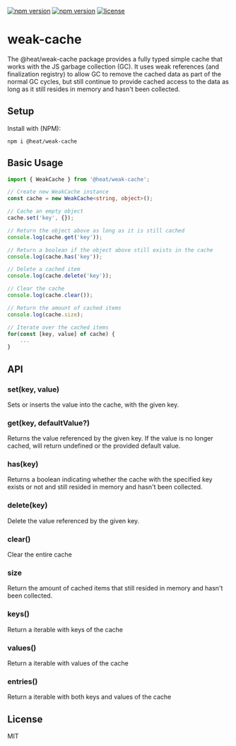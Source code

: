 [![npm version](https://img.shields.io/npm/dw/@heat/weak-cache)](https://www.npmjs.org/package/@heat/weak-cache)
[![npm version](https://img.shields.io/npm/v/@heat/weak-cache.svg?style=flat-square)](https://www.npmjs.org/package/@heat/weak-cache)
[![license](https://img.shields.io/badge/license-MIT-brightgreen)](LICENSE)

# weak-cache

The @heat/weak-cache package provides a fully typed simple cache that works with the JS garbage collection (GC). It uses weak references (and finalization registry) to allow GC to remove the cached data as part of the normal GC cycles, but still continue to provide cached access to the data as long as it still resides in memory and hasn't been collected.


## Setup

Install with (NPM):

```
npm i @heat/weak-cache
```


## Basic Usage

```ts
import { WeakCache } from '@heat/weak-cache';

// Create new WeakCache instance
const cache = new WeakCache<string, object>();

// Cache an empty object
cache.set('key', {});

// Return the object above as long as it is still cached
console.log(cache.get('key'));

// Return a boolean if the object above still exists in the cache
console.log(cache.has('key'));

// Delete a cached item
console.log(cache.delete('key'));

// Clear the cache
console.log(cache.clear());

// Return the amount of cached items
console.log(cache.size);

// Iterate over the cached items
for(const [key, value] of cache) {
	...
}

```


## API

### set(key, value)
Sets or inserts the value into the cache, with the given key.

### get(key, defaultValue?)
Returns the value referenced by the given key. If the value is no longer cached, will return undefined or the provided default value.

### has(key)
Returns a boolean indicating whether the cache with the specified key exists or not and still resided in memory and hasn't been collected.

### delete(key)
Delete the value referenced by the given key.

### clear()
Clear the entire cache

### size
Return the amount of cached items that still resided in memory and hasn't been collected.

### keys()
Return a iterable with keys of the cache

### values()
Return a iterable with values of the cache

### entries()
Return a iterable with both keys and values of the cache


## License

MIT

